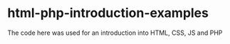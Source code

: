 # html-php-introduction-examples

The code here was used for an introduction into HTML, CSS, JS and PHP

